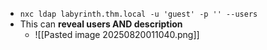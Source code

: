 - `nxc ldap labyrinth.thm.local -u 'guest' -p '' --users`
- This can **reveal users AND description**
	- ![[Pasted image 20250820011040.png]]